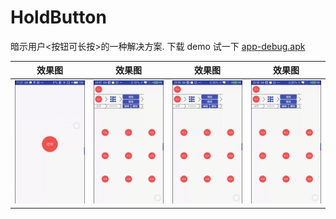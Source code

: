 # HoldButton
暗示用户<按钮可长按>的一种解决方案. 下载 demo 试一下 [app-debug.apk](https://github.com/LinXueyuanStdio/HoldButton/blob/master/README/app-debug.apk?raw=true)

|效果图|效果图|效果图|效果图|
|:---:|:---:|:---:|:---:|
| ![效果图](./README/demo.gif) |![效果图](./README/demo1.gif)|![效果图](./README/demo2.gif)|![效果图](./README/demo3.gif)|
